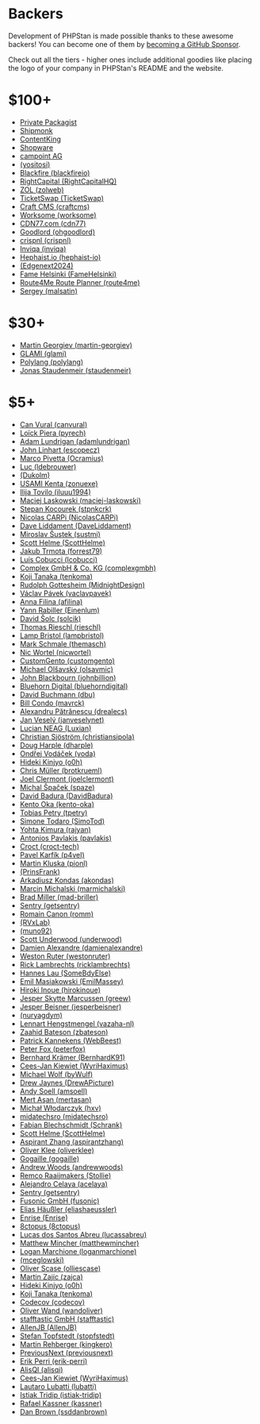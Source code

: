 # Backers

Development of PHPStan is made possible thanks to these awesome backers!
You can become one of them by [becoming a GitHub Sponsor](https://github.com/sponsors/ondrejmirtes/).

Check out all the tiers - higher ones include additional goodies like placing
the logo of your company in PHPStan's README and the website.

# $100+

<ul>
<li><a href="https://packagist.com/">Private Packagist</a></li>
<li><a href="https://www.startupjobs.cz/startup/shipmonk">Shipmonk</a></li>
<li><a href="https://www.contentkingapp.com/?ref=php-developer&utm_source=phpstan&utm_medium=referral&utm_campaign=sponsorship">ContentKing</a></li>
<li><a href="https://www.shopware.com/en/">Shopware</a></li>
<li><a href="https://www.campoint.net">campoint AG</a></li>

<!-- hundred --><li><a href="https://github.com/yositosi"> (yositosi)</a></li>
<li><a href="https://github.com/blackfireio">Blackfire (blackfireio)</a></li>
<li><a href="https://github.com/RightCapitalHQ">RightCapital (RightCapitalHQ)</a></li>
<li><a href="https://github.com/zolweb">ZOL (zolweb)</a></li>
<li><a href="https://github.com/TicketSwap">TicketSwap (TicketSwap)</a></li>
<li><a href="https://github.com/craftcms">Craft CMS (craftcms)</a></li>
<li><a href="https://github.com/worksome">Worksome (worksome)</a></li>
<li><a href="https://github.com/cdn77">CDN77.com (cdn77)</a></li>
<!-- hundred -->

<!-- hundred-org --><li><a href="https://github.com/ohgoodlord">Goodlord (ohgoodlord)</a></li>
<li><a href="https://github.com/crispnl">crispnl (crispnl)</a></li>
<li><a href="https://github.com/inviqa">Inviqa (inviqa)</a></li>
<li><a href="https://github.com/hephaist-io">Hephaist.io (hephaist-io)</a></li>
<li><a href="https://github.com/Edgenext2024"> (Edgenext2024)</a></li>
<li><a href="https://github.com/FameHelsinki">Fame Helsinki (FameHelsinki)</a></li>
<li><a href="https://github.com/route4me">Route4Me Route Planner (route4me)</a></li>
<li><a href="https://github.com/malsatin">Sergey (malsatin)</a></li>
<!-- hundred-org -->
</ul>

# $30+

<ul>
<!-- thirty --><li><a href="https://github.com/martin-georgiev">Martin Georgiev (martin-georgiev)</a></li>
<li><a href="https://github.com/glami">GLAMI (glami)</a></li>
<!-- thirty -->

<!-- thirty-org --><li><a href="https://github.com/polylang">Polylang (polylang)</a></li>
<li><a href="https://github.com/staudenmeir">Jonas Staudenmeir (staudenmeir)</a></li>
<!-- thirty-org -->
</ul>

# $5+

<ul>
<!-- five --><li><a href="https://github.com/canvural">Can Vural (canvural)</a></li>
<li><a href="https://github.com/pyrech">Loïck Piera (pyrech)</a></li>
<li><a href="https://github.com/adamlundrigan">Adam Lundrigan (adamlundrigan)</a></li>
<li><a href="https://github.com/escopecz">John Linhart (escopecz)</a></li>
<li><a href="https://github.com/Ocramius">Marco Pivetta (Ocramius)</a></li>
<li><a href="https://github.com/ldebrouwer">Luc (ldebrouwer)</a></li>
<li><a href="https://github.com/Dukolm"> (Dukolm)</a></li>
<li><a href="https://github.com/zonuexe">USAMI Kenta (zonuexe)</a></li>
<li><a href="https://github.com/iluuu1994">Ilija Tovilo (iluuu1994)</a></li>
<li><a href="https://github.com/maciej-laskowski">Maciej Laskowski (maciej-laskowski)</a></li>
<li><a href="https://github.com/stpnkcrk">Stepan Kocourek (stpnkcrk)</a></li>
<li><a href="https://github.com/NicolasCARPi">Nicolas CARPi (NicolasCARPi)</a></li>
<li><a href="https://github.com/DaveLiddament">Dave Liddament (DaveLiddament)</a></li>
<li><a href="https://github.com/sustmi">Miroslav Šustek (sustmi)</a></li>
<li><a href="https://github.com/ScottHelme">Scott Helme (ScottHelme)</a></li>
<li><a href="https://github.com/forrest79">Jakub Trmota (forrest79)</a></li>
<li><a href="https://github.com/lcobucci">Luís Cobucci (lcobucci)</a></li>
<li><a href="https://github.com/complexgmbh">Complex GmbH & Co. KG (complexgmbh)</a></li>
<li><a href="https://github.com/tenkoma">Koji Tanaka (tenkoma)</a></li>
<li><a href="https://github.com/MidnightDesign">Rudolph Gottesheim (MidnightDesign)</a></li>
<li><a href="https://github.com/vaclavpavek">Václav Pávek (vaclavpavek)</a></li>
<li><a href="https://github.com/afilina">Anna Filina (afilina)</a></li>
<li><a href="https://github.com/Einenlum">Yann Rabiller (Einenlum)</a></li>
<li><a href="https://github.com/solcik">David Šolc (solcik)</a></li>
<li><a href="https://github.com/rieschl">Thomas Rieschl (rieschl)</a></li>
<li><a href="https://github.com/lampbristol">Lamp Bristol (lampbristol)</a></li>
<li><a href="https://github.com/themasch">Mark Schmale (themasch)</a></li>
<li><a href="https://github.com/nicwortel">Nic Wortel (nicwortel)</a></li>
<li><a href="https://github.com/customgento">CustomGento (customgento)</a></li>
<li><a href="https://github.com/olsavmic">Michael Olšavský (olsavmic)</a></li>
<li><a href="https://github.com/johnbillion">John Blackbourn (johnbillion)</a></li>
<li><a href="https://github.com/bluehorndigital">Bluehorn Digital (bluehorndigital)</a></li>
<li><a href="https://github.com/dbu">David Buchmann (dbu)</a></li>
<li><a href="https://github.com/mavrck">Bill Condo (mavrck)</a></li>
<li><a href="https://github.com/drealecs">Alexandru Pătrănescu (drealecs)</a></li>
<li><a href="https://github.com/janveselynet">Jan Veselý (janveselynet)</a></li>
<li><a href="https://github.com/Luxian">Lucian NEAG (Luxian)</a></li>
<li><a href="https://github.com/christiansipola">Christian Sjöström (christiansipola)</a></li>
<li><a href="https://github.com/dharple">Doug Harple (dharple)</a></li>
<li><a href="https://github.com/voda">Ondřej Vodáček (voda)</a></li>
<li><a href="https://github.com/o0h">Hideki Kinjyo (o0h)</a></li>
<li><a href="https://github.com/brotkrueml">Chris Müller (brotkrueml)</a></li>
<li><a href="https://github.com/joelclermont">Joel Clermont (joelclermont)</a></li>
<li><a href="https://github.com/spaze">Michal Špaček (spaze)</a></li>
<li><a href="https://github.com/DavidBadura">David Badura (DavidBadura)</a></li>
<li><a href="https://github.com/kento-oka">Kento Oka (kento-oka)</a></li>
<li><a href="https://github.com/tpetry">Tobias Petry (tpetry)</a></li>
<li><a href="https://github.com/SimoTod">Simone Todaro (SimoTod)</a></li>
<li><a href="https://github.com/rajyan">Yohta Kimura (rajyan)</a></li>
<li><a href="https://github.com/pavlakis">Antonios Pavlakis (pavlakis)</a></li>
<li><a href="https://github.com/croct-tech">Croct (croct-tech)</a></li>
<li><a href="https://github.com/p4veI">Pavel Karfík (p4veI)</a></li>
<li><a href="https://github.com/pionl">Martin Kluska (pionl)</a></li>
<li><a href="https://github.com/PrinsFrank"> (PrinsFrank)</a></li>
<li><a href="https://github.com/akondas">Arkadiusz Kondas (akondas)</a></li>
<li><a href="https://github.com/marmichalski">Marcin Michalski (marmichalski)</a></li>
<li><a href="https://github.com/mad-briller">Brad Miller (mad-briller)</a></li>
<li><a href="https://github.com/getsentry">Sentry (getsentry)</a></li>
<li><a href="https://github.com/romm">Romain Canon (romm)</a></li>
<li><a href="https://github.com/RVxLab"> (RVxLab)</a></li>
<li><a href="https://github.com/muno92"> (muno92)</a></li>
<li><a href="https://github.com/underwood">Scott Underwood (underwood)</a></li>
<li><a href="https://github.com/damienalexandre">Damien Alexandre (damienalexandre)</a></li>
<li><a href="https://github.com/westonruter">Weston Ruter (westonruter)</a></li>
<li><a href="https://github.com/ricklambrechts">Rick Lambrechts (ricklambrechts)</a></li>
<li><a href="https://github.com/SomeBdyElse">Hannes Lau (SomeBdyElse)</a></li>
<li><a href="https://github.com/EmilMassey">Emil Masiakowski (EmilMassey)</a></li>
<li><a href="https://github.com/hirokinoue">Hiroki Inoue (hirokinoue)</a></li>
<li><a href="https://github.com/greew">Jesper Skytte Marcussen (greew)</a></li>
<li><a href="https://github.com/jesperbeisner">Jesper Beisner (jesperbeisner)</a></li>
<li><a href="https://github.com/nuryagdym"> (nuryagdym)</a></li>
<li><a href="https://github.com/vazaha-nl">Lennart Hengstmengel (vazaha-nl)</a></li>
<li><a href="https://github.com/zbateson">Zaahid Bateson (zbateson)</a></li>
<li><a href="https://github.com/WebBeest">Patrick Kannekens (WebBeest)</a></li>
<li><a href="https://github.com/peterfox">Peter Fox (peterfox)</a></li>
<li><a href="https://github.com/BernhardK91">Bernhard Krämer (BernhardK91)</a></li>
<li><a href="https://github.com/WyriHaximus">Cees-Jan Kiewiet (WyriHaximus)</a></li>
<li><a href="https://github.com/byWulf">Michael Wolf (byWulf)</a></li>
<li><a href="https://github.com/DrewAPicture">Drew Jaynes (DrewAPicture)</a></li>
<li><a href="https://github.com/amsoell">Andy Soell (amsoell)</a></li>
<li><a href="https://github.com/mertasan">Mert Aşan (mertasan)</a></li>
<!-- five -->

<!-- five-org --><li><a href="https://github.com/hxv">Michał Włodarczyk (hxv)</a></li>
<li><a href="https://github.com/midatechsro">midatechsro (midatechsro)</a></li>
<li><a href="https://github.com/Schrank">Fabian Blechschmidt (Schrank)</a></li>
<li><a href="https://github.com/ScottHelme">Scott Helme (ScottHelme)</a></li>
<li><a href="https://github.com/aspirantzhang">Aspirant Zhang (aspirantzhang)</a></li>
<li><a href="https://github.com/oliverklee">Oliver Klee (oliverklee)</a></li>
<li><a href="https://github.com/gogaille">Gogaille (gogaille)</a></li>
<li><a href="https://github.com/andrewwoods">Andrew Woods (andrewwoods)</a></li>
<li><a href="https://github.com/Stollie">Remco Raaijmakers (Stollie)</a></li>
<li><a href="https://github.com/acelaya">Alejandro Celaya (acelaya)</a></li>
<li><a href="https://github.com/getsentry">Sentry (getsentry)</a></li>
<li><a href="https://github.com/fusonic">Fusonic GmbH (fusonic)</a></li>
<li><a href="https://github.com/eliashaeussler">Elias Häußler (eliashaeussler)</a></li>
<li><a href="https://github.com/Enrise">Enrise (Enrise)</a></li>
<li><a href="https://github.com/8ctopus">8ctopus (8ctopus)</a></li>
<li><a href="https://github.com/lucassabreu">Lucas dos Santos Abreu (lucassabreu)</a></li>
<li><a href="https://github.com/matthewmincher">Matthew Mincher (matthewmincher)</a></li>
<li><a href="https://github.com/loganmarchione">Logan Marchione (loganmarchione)</a></li>
<li><a href="https://github.com/mceglowski"> (mceglowski)</a></li>
<li><a href="https://github.com/olliescase">Oliver Scase (olliescase)</a></li>
<li><a href="https://github.com/zajca">Martin Zajíc (zajca)</a></li>
<li><a href="https://github.com/o0h">Hideki Kinjyo (o0h)</a></li>
<li><a href="https://github.com/tenkoma">Koji Tanaka (tenkoma)</a></li>
<li><a href="https://github.com/codecov">Codecov (codecov)</a></li>
<li><a href="https://github.com/wandoliver">Oliver Wand (wandoliver)</a></li>
<li><a href="https://github.com/stafftastic">stafftastic GmbH (stafftastic)</a></li>
<li><a href="https://github.com/AllenJB">AllenJB (AllenJB)</a></li>
<li><a href="https://github.com/stopfstedt">Stefan Topfstedt (stopfstedt)</a></li>
<li><a href="https://github.com/kingkero">Martin Rehberger (kingkero)</a></li>
<li><a href="https://github.com/previousnext">PreviousNext (previousnext)</a></li>
<li><a href="https://github.com/erik-perri">Erik Perri (erik-perri)</a></li>
<li><a href="https://github.com/alisqi">AlisQI (alisqi)</a></li>
<li><a href="https://github.com/WyriHaximus">Cees-Jan Kiewiet (WyriHaximus)</a></li>
<li><a href="https://github.com/lubatti">Lautaro Lubatti (lubatti)</a></li>
<li><a href="https://github.com/istiak-tridip">Istiak Tridip (istiak-tridip)</a></li>
<li><a href="https://github.com/kassner">Rafael Kassner (kassner)</a></li>
<li><a href="https://github.com/ssddanbrown">Dan Brown (ssddanbrown)</a></li>
<!-- five-org -->
</ul>

